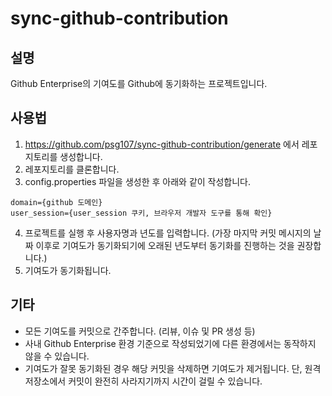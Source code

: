 # sync-github-contribution

## 설명
Github Enterprise의 기여도를 Github에 동기화하는 프로젝트입니다.

## 사용법
1. https://github.com/psg107/sync-github-contribution/generate 에서 레포지토리를 생성합니다.
2. 레포지토리를 클론합니다.
3. config.properties 파일을 생성한 후 아래와 같이 작성합니다.
```properties
domain={github 도메인}
user_session={user_session 쿠키, 브라우저 개발자 도구를 통해 확인}
```
4. 프로젝트를 실행 후 사용자명과 년도를 입력합니다. (가장 마지막 커밋 메시지의 날짜 이후로 기여도가 동기화되기에 오래된 년도부터 동기화를 진행하는 것을 권장합니다.)
5. 기여도가 동기화됩니다.

## 기타
- 모든 기여도를 커밋으로 간주합니다. (리뷰, 이슈 및 PR 생성 등)
- 사내 Github Enterprise 환경 기준으로 작성되었기에 다른 환경에서는 동작하지 않을 수 있습니다.
- 기여도가 잘못 동기화된 경우 해당 커밋을 삭제하면 기여도가 제거됩니다. 단, 원격 저장소에서 커밋이 완전히 사라지기까지 시간이 걸릴 수 있습니다.
